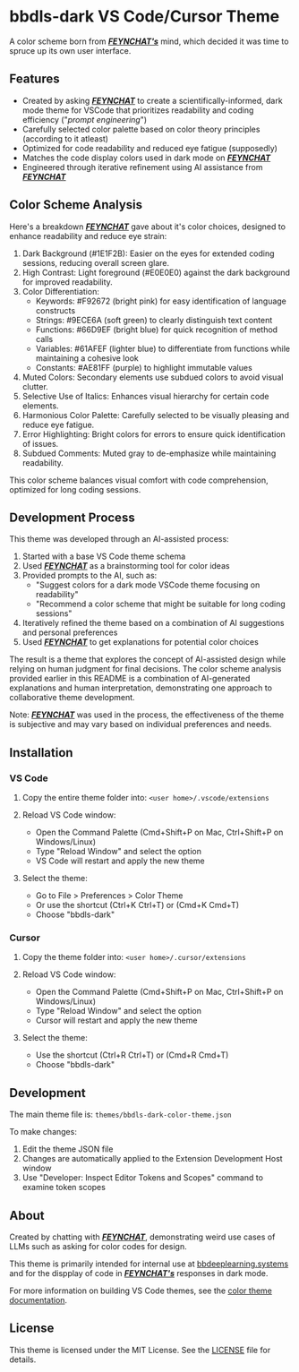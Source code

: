 # bbdls-dark VS Code/Cursor Theme

A color scheme born from [**_FEYNCHAT's_**](https://feyn.chat) mind, which decided it was time to spruce up its own user interface.

## Features

- Created by asking [**_FEYNCHAT_**](https://feyn.chat) to create a scientifically-informed, dark mode theme for VSCode that prioritizes readability and coding efficiency ("_prompt engineering_")
- Carefully selected color palette based on color theory principles (according to it atleast)
- Optimized for code readability and reduced eye fatigue (supposedly)
- Matches the code display colors used in dark mode on [**_FEYNCHAT_**](https://feyn.chat)
- Engineered through iterative refinement using AI assistance from [**_FEYNCHAT_**](https://feyn.chat)

## Color Scheme Analysis

Here's a breakdown [**_FEYNCHAT_**](https://feyn.chat) gave about it's color choices, designed to enhance readability and reduce eye strain:

1. Dark Background (#1E1F2B): Easier on the eyes for extended coding sessions, reducing overall screen glare.
2. High Contrast: Light foreground (#E0E0E0) against the dark background for improved readability.
3. Color Differentiation:
   - Keywords: #F92672 (bright pink) for easy identification of language constructs
   - Strings: #9ECE6A (soft green) to clearly distinguish text content
   - Functions: #66D9EF (bright blue) for quick recognition of method calls
   - Variables: #61AFEF (lighter blue) to differentiate from functions while maintaining a cohesive look
   - Constants: #AE81FF (purple) to highlight immutable values
4. Muted Colors: Secondary elements use subdued colors to avoid visual clutter.
5. Selective Use of Italics: Enhances visual hierarchy for certain code elements.
6. Harmonious Color Palette: Carefully selected to be visually pleasing and reduce eye fatigue.
7. Error Highlighting: Bright colors for errors to ensure quick identification of issues.
8. Subdued Comments: Muted gray to de-emphasize while maintaining readability.

This color scheme balances visual comfort with code comprehension, optimized for long coding sessions.

## Development Process

This theme was developed through an AI-assisted process:

1. Started with a base VS Code theme schema
2. Used [**_FEYNCHAT_**](https://feyn.chat) as a brainstorming tool for color ideas
3. Provided prompts to the AI, such as:
   - "Suggest colors for a dark mode VSCode theme focusing on readability"
   - "Recommend a color scheme that might be suitable for long coding sessions"
4. Iteratively refined the theme based on a combination of AI suggestions and personal preferences
5. Used [**_FEYNCHAT_**](https://feyn.chat) to get explanations for potential color choices

The result is a theme that explores the concept of AI-assisted design while relying on human judgment for final decisions. The color scheme analysis provided earlier in this README is a combination of AI-generated explanations and human interpretation, demonstrating one approach to collaborative theme development.

Note: [**_FEYNCHAT_**](https://feyn.chat) was used in the process, the effectiveness of the theme is subjective and may vary based on individual preferences and needs.

## Installation

### VS Code

1. Copy the entire theme folder into:
   `<user home>/.vscode/extensions`

2. Reload VS Code window:
   - Open the Command Palette (Cmd+Shift+P on Mac, Ctrl+Shift+P on Windows/Linux)
   - Type "Reload Window" and select the option
   - VS Code will restart and apply the new theme
3. Select the theme:
   - Go to File > Preferences > Color Theme
   - Or use the shortcut (Ctrl+K Ctrl+T) or (Cmd+K Cmd+T)
   - Choose "bbdls-dark"

### Cursor

1. Copy the theme folder into:
   `<user home>/.cursor/extensions` 

2. Reload VS Code window:
   - Open the Command Palette (Cmd+Shift+P on Mac, Ctrl+Shift+P on Windows/Linux)
   - Type "Reload Window" and select the option
   - Cursor will restart and apply the new theme
3. Select the theme:
   - Use the shortcut (Ctrl+R Ctrl+T) or (Cmd+R Cmd+T)
   - Choose "bbdls-dark"

## Development

The main theme file is:
`themes/bbdls-dark-color-theme.json`

To make changes:
1. Edit the theme JSON file
2. Changes are automatically applied to the Extension Development Host window
3. Use "Developer: Inspect Editor Tokens and Scopes" command to examine token scopes

## About

Created by chatting with [**_FEYNCHAT_**](https://feyn.chat), demonstrating weird use cases of LLMs such as asking for color codes for design.

This theme is primarily intended for internal use at [bbdeeplearning.systems](https://bbdeeplearning.systems) and for the dispplay of code in [**_FEYNCHAT's_**](https://feyn.chat) responses in dark mode.

For more information on building VS Code themes, see the [color theme documentation](https://code.visualstudio.com/api/extension-guides/color-theme).

## License

This theme is licensed under the MIT License. See the [LICENSE](LICENSE.MD) file for details.
